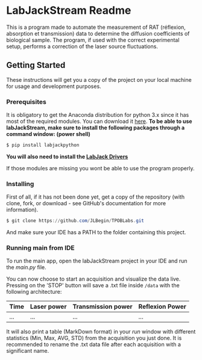 # LabJackStream Readme

This is a program made to automate the measurement of RAT (réflexion, absorption et transmission) data to determine the diffusion coefficients of biological sample. The program, if used with the correct experimental setup, performs a correction of the laser source fluctuations.

## Getting Started

These instructions will get you a copy of the project on your local machine for usage and development purposes.

### Prerequisites

It is obligatory to get the Anaconda distribution for python 3.x since it has most of the required modules. You can download it  [here](https://www.anaconda.com/download/).
**To be able to use labJackStream, make sure to install the following packages through a command window: (power shell)**

```powershell
$ pip install labjackpython
```

**You will also need to install the [LabJack Drivers](https://labjack.com/support/software/installers/ud)**

If those modules are missing you wont be able to use the program properly.

### Installing

First of all, if it has not been done yet, get a copy of the repository (with clone, fork, or download - see GitHub's documentation for more information).

```powershell
$ git clone https://github.com/JLBegin/TPOBLabs.git
```

And make sure your IDE has a PATH to the folder containing this project. 

### Running main from IDE

To run the main app, open the labJackStream project in your IDE and run the *main.py* file.

You can now choose to start an acquisition and visualize the data live. Pressing on the 'STOP' button will save a .txt file inside `/data` with the following architecture:

| Time | Laser power | Transmission power | Reflexion Power |
| ---- | ----------- | ------------------ | --------------- |
| ...  | ...         | ...                | ...             |


It will also print a table (MarkDown format) in your *run* window with different statistics (Min, Max, AVG, STD) from the acquisition you just done. It is recommended to rename the .txt data file after each acquisition with a significant name. 



